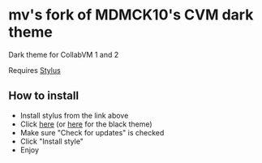 # mv's fork of MDMCK10's CVM dark theme
Dark theme for CollabVM 1 and 2

Requires [Stylus](https://add0n.com/stylus.html)

## How to install
* Install stylus from the link above
* Click [here](https://github.com/mvoolt/cvm-dark-theme/raw/master/cvm_dark.user.css) (or [here](https://github.com/mvoolt/cvm-dark-theme/raw/master/cvm_black.user.css) for the black theme)
* Make sure "Check for updates" is checked
* Click "Install style"
* Enjoy
